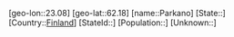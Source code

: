 ﻿---
location: [62.18,23.08]
type: City
tags:
- geo/City


SpocWebEntityId: 33251
isDeleted: false
confidential: public

---
[geo-lon::23.08]
[geo-lat::62.18]
[name::Parkano]
[State::]
[Country::[Finland](geo/Continent/Europe/Finland.md)]
[StateId::]
[Population::]
[Unknown::]

